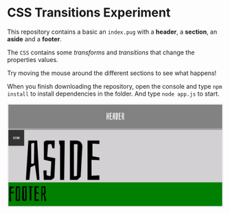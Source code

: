 # CSS Transitions Experiment

This repository contains a basic an `index.pug` with a **header**, a **section**, an **aside** and a **footer**. 

The `CSS` contains some _transforms_ and _transitions_ that change the properties values.

Try moving the mouse around the different sections to see what happens!

When you finish downloading the repository, open the console and type `npm install` to install dependencies in the folder. And type `node app.js` to start.

![image](public/img/example.png)
